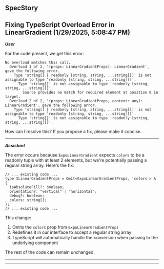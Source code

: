 ## SpecStory

## Fixing TypeScript Overload Error in LinearGradient (1/29/2025, 5:08:47 PM)

_**User**_

For the code present, we get this error:
```
No overload matches this call.
  Overload 1 of 2, '(props: LinearGradientProps): LinearGradient', gave the following error.
    Type 'string[] | readonly [string, string, ...string[]]' is not assignable to type 'readonly [string, string, ...string[]]'.
      Type 'string[]' is not assignable to type 'readonly [string, string, ...string[]]'.
        Source provides no match for required element at position 0 in target.
  Overload 2 of 2, '(props: LinearGradientProps, context: any): LinearGradient', gave the following error.
    Type 'string[] | readonly [string, string, ...string[]]' is not assignable to type 'readonly [string, string, ...string[]]'.
      Type 'string[]' is not assignable to type 'readonly [string, string, ...string[]]'.
```
How can I resolve this? If you propose a fix, please make it concise.

---

_**Assistant**_

The error occurs because `ExpoLinearGradient` expects `colors` to be a readonly tuple with at least 2 elements, but we're potentially passing a regular string array. Here's the fix:

```typescript:design-system/linear-gradient.tsx
// ... existing code ...
type ILinearGradientProps = Omit<ExpoLinearGradientProps, 'colors'> & {
  isAbsoluteFill?: boolean;
  orientation?: "vertical" | "horizontal";
  debug?: boolean;
  colors: string[];
};
// ... existing code ...
```

This change:
1. Omits the `colors` prop from `ExpoLinearGradientProps`
2. Redefines it in our interface to accept a regular string array
3. TypeScript will automatically handle the conversion when passing to the underlying component

The rest of the code can remain unchanged.

---



---

